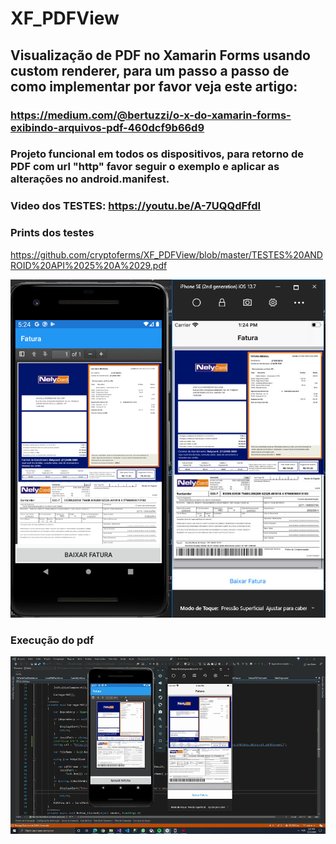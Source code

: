 # XF_PDFView
## Visualização de PDF no Xamarin Forms usando custom renderer, para um passo a passo de como implementar por favor veja este artigo: 
### https://medium.com/@bertuzzi/o-x-do-xamarin-forms-exibindo-arquivos-pdf-460dcf9b66d9 
### Projeto funcional em todos os dispositivos, para retorno de PDF com url "http" favor seguir o exemplo e aplicar as alterações no android.manifest.
### Video dos TESTES: https://youtu.be/A-7UQQdFfdI
### Prints dos testes
https://github.com/cryptoferms/XF_PDFView/blob/master/TESTES%20ANDROID%20API%2025%20A%2029.pdf

![Foto exemplo](https://github.com/cryptoferms/XF_PDFView/blob/master/image.png)
### Execução do pdf
![Pdf exibido](https://github.com/cryptoferms/XF_PDFView/blob/master/faturaiosandroid.gif)




 
